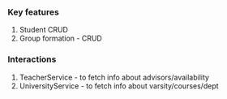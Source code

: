 ### Key features
1. Student CRUD
2. Group formation - CRUD

### Interactions
1. TeacherService - to fetch info about advisors/availability
2. UniversityService - to fetch info about varsity/courses/dept